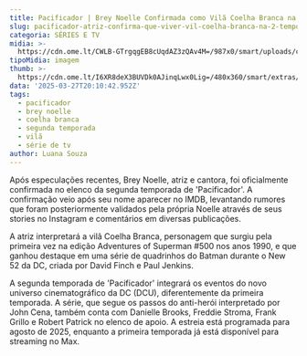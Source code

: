 ```yaml
---
title: Pacificador | Brey Noelle Confirmada como Vilã Coelha Branca na 2ª Temporada
slug: pacificador-atriz-confirma-que-viver-vil-coelha-branca-na-2-temporada
categoria: SÉRIES E TV
midia: >-
  https://cdn.ome.lt/CWLB-GTrgqgEB8cUqdAZ3zQAv4M=/987x0/smart/uploads/conteudo/fotos/noelle-pacificador.png
tipoMidia: imagem
thumb: >-
  https://cdn.ome.lt/I6XR8deX3BUVDk0AJinqLwx0Lig=/480x360/smart/extras/conteudos/pacificador_HobxKss.jpg
data: '2025-03-27T20:10:42.952Z'
tags:
  - pacificador
  - brey noelle
  - coelha branca
  - segunda temporada
  - vilã
  - série de tv
author: Luana Souza
---
```


Após especulações recentes, Brey Noelle, atriz e cantora, foi oficialmente confirmada no elenco da segunda temporada de 'Pacificador'. A confirmação veio após seu nome aparecer no IMDB, levantando rumores que foram posteriormente validados pela própria Noelle através de seus stories no Instagram e comentários em diversas publicações.

A atriz interpretará a vilã Coelha Branca, personagem que surgiu pela primeira vez na edição Adventures of Superman #500 nos anos 1990, e que ganhou destaque em uma série de quadrinhos do Batman durante o New 52 da DC, criada por David Finch e Paul Jenkins.

A segunda temporada de 'Pacificador' integrará os eventos do novo universo cinematográfico da DC (DCU), diferentemente da primeira temporada. A série, que segue os passos do anti-herói interpretado por John Cena, também conta com Danielle Brooks, Freddie Stroma, Frank Grillo e Robert Patrick no elenco de apoio. A estreia está programada para agosto de 2025, enquanto a primeira temporada já está disponível para streaming no Max.
